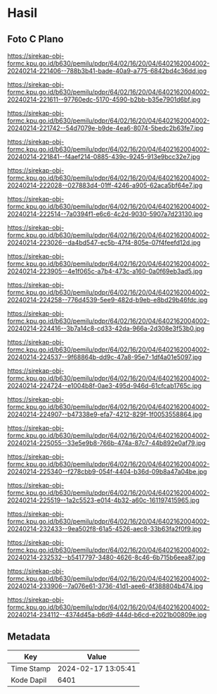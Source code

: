 # Hasil

## Foto C Plano

https://sirekap-obj-formc.kpu.go.id/b630/pemilu/pdpr/64/02/16/20/04/6402162004002-20240214-221406--788b3b41-bade-40a9-a775-6842bd4c36dd.jpg

https://sirekap-obj-formc.kpu.go.id/b630/pemilu/pdpr/64/02/16/20/04/6402162004002-20240214-221611--97760edc-5170-4590-b2bb-b35e7901d6bf.jpg

https://sirekap-obj-formc.kpu.go.id/b630/pemilu/pdpr/64/02/16/20/04/6402162004002-20240214-221742--54d7079e-b9de-4ea6-8074-5bedc2b63fe7.jpg

https://sirekap-obj-formc.kpu.go.id/b630/pemilu/pdpr/64/02/16/20/04/6402162004002-20240214-221841--f4aef214-0885-439c-9245-913e9bcc32e7.jpg

https://sirekap-obj-formc.kpu.go.id/b630/pemilu/pdpr/64/02/16/20/04/6402162004002-20240214-222028--027883d4-01ff-4246-a905-62aca5bf64e7.jpg

https://sirekap-obj-formc.kpu.go.id/b630/pemilu/pdpr/64/02/16/20/04/6402162004002-20240214-222514--7a0394f1-e6c6-4c2d-9030-5907a7d23130.jpg

https://sirekap-obj-formc.kpu.go.id/b630/pemilu/pdpr/64/02/16/20/04/6402162004002-20240214-223026--da4bd547-ec5b-47f4-805e-07f4feefd12d.jpg

https://sirekap-obj-formc.kpu.go.id/b630/pemilu/pdpr/64/02/16/20/04/6402162004002-20240214-223905--4e1f065c-a7b4-473c-a160-0a0f69eb3ad5.jpg

https://sirekap-obj-formc.kpu.go.id/b630/pemilu/pdpr/64/02/16/20/04/6402162004002-20240214-224258--776d4539-5ee9-482d-b9eb-e8bd29b46fdc.jpg

https://sirekap-obj-formc.kpu.go.id/b630/pemilu/pdpr/64/02/16/20/04/6402162004002-20240214-224416--3b7a14c8-cd33-42da-966a-2d308e3f53b0.jpg

https://sirekap-obj-formc.kpu.go.id/b630/pemilu/pdpr/64/02/16/20/04/6402162004002-20240214-224537--9f68864b-dd9c-47a8-95e7-1df4a01e5097.jpg

https://sirekap-obj-formc.kpu.go.id/b630/pemilu/pdpr/64/02/16/20/04/6402162004002-20240214-224724--e1004b8f-0ae3-495d-946d-61cfcab1765c.jpg

https://sirekap-obj-formc.kpu.go.id/b630/pemilu/pdpr/64/02/16/20/04/6402162004002-20240214-224907--b47338e9-efa7-4212-829f-1f0053558864.jpg

https://sirekap-obj-formc.kpu.go.id/b630/pemilu/pdpr/64/02/16/20/04/6402162004002-20240214-225055--33e5e9b8-766b-474a-87c7-44b892e0af79.jpg

https://sirekap-obj-formc.kpu.go.id/b630/pemilu/pdpr/64/02/16/20/04/6402162004002-20240214-225340--f278cbb9-054f-4404-b36d-09b8a47a04be.jpg

https://sirekap-obj-formc.kpu.go.id/b630/pemilu/pdpr/64/02/16/20/04/6402162004002-20240214-225519--1a2c5523-e014-4b32-a60c-161197415965.jpg

https://sirekap-obj-formc.kpu.go.id/b630/pemilu/pdpr/64/02/16/20/04/6402162004002-20240214-232433--9ea502f8-61a5-4526-aec8-33b63fa2f0f9.jpg

https://sirekap-obj-formc.kpu.go.id/b630/pemilu/pdpr/64/02/16/20/04/6402162004002-20240214-232532--b5417797-3480-4626-8c46-6b715b6eea87.jpg

https://sirekap-obj-formc.kpu.go.id/b630/pemilu/pdpr/64/02/16/20/04/6402162004002-20240214-233906--7a076e61-3736-41d1-aee6-4f388804b474.jpg

https://sirekap-obj-formc.kpu.go.id/b630/pemilu/pdpr/64/02/16/20/04/6402162004002-20240214-234112--4374d45a-b6d9-444d-b6cd-e2021b00809e.jpg


## Metadata

| Key        | Value               |
| ---------- | ------------------- |
| Time Stamp | 2024-02-17 13:05:41 |
| Kode Dapil | 6401                |



